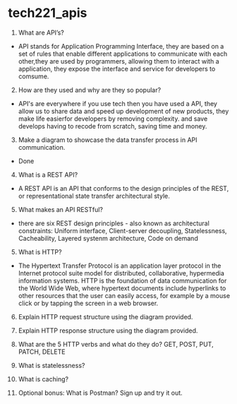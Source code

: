 # tech221_apis


1. What are API’s? 
-  API stands for Application Programming Interface, they are based on a set of rules that enable different applications to communicate with each other,they are used by programmers, allowing them to interact with a application, they expose the interface and service for developers to comsume. 

2. How are they used and why are they so popular?
- API's are everywhere if you use tech then you have used a API, they allow us to share data and speed up development of new products, they make life easierfor developers by removing complexity. and save develops having to recode from scratch, saving time and money.

3. Make a diagram to showcase the data transfer process in API communication.

- Done 

4. What is a REST API? 

- A REST API is an API that conforms to the design principles of the REST, or representational state transfer architectural style.

5. What makes an API RESTful?

- there are six REST design principles - also known as architectural constraints: Uniform interface, Client-server decoupling, Statelessness, Cacheability,
Layered systenm architecture, Code on demand

5. What is HTTP? 

- The Hypertext Transfer Protocol is an application layer protocol in the Internet protocol suite model for distributed, collaborative, hypermedia information systems. HTTP is the foundation of data communication for the World Wide Web, where hypertext documents include hyperlinks to other resources that the user can easily access, for example by a mouse click or by tapping the screen in a web browser.

6. Explain HTTP request structure using the diagram provided.

7. Explain HTTP response structure using the diagram provided.

8. What are the 5 HTTP verbs and what do they do? GET, POST, PUT, PATCH, DELETE

9. What is statelessness?

10. What is caching?

11. Optional bonus: What is Postman? Sign up and try it out.
